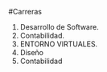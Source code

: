 #Carreras
1. Desarrollo de Software.
2. Contabilidad.
3. ENTORNO VIRTUALES.
4. Diseño
5. Contabilidad